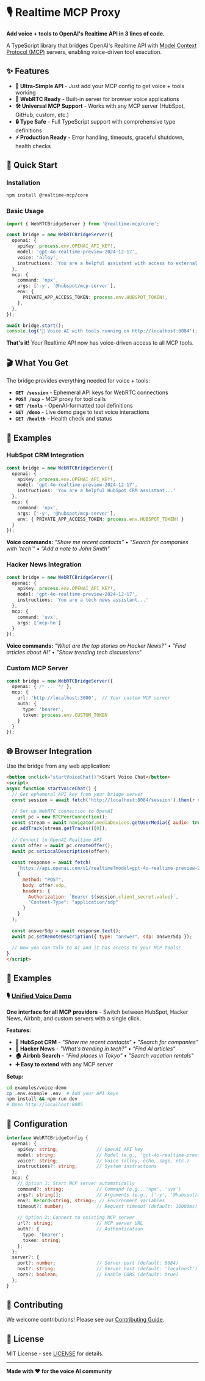 # 🎙️ Realtime MCP Proxy

**Add voice + tools to OpenAI's Realtime API in 3 lines of code.**

A TypeScript library that bridges OpenAI's Realtime API with [Model Context Protocol (MCP)](https://github.com/modelcontextprotocol) servers, enabling voice-driven tool execution.

## ✨ Features

- **🎯 Ultra-Simple API** - Just add your MCP config to get voice + tools working
- **🔌 WebRTC Ready** - Built-in server for browser voice applications  
- **🛠️ Universal MCP Support** - Works with any MCP server (HubSpot, GitHub, custom, etc.)
- **🔒 Type Safe** - Full TypeScript support with comprehensive type definitions
- **⚡ Production Ready** - Error handling, timeouts, graceful shutdown, health checks

## 🚀 Quick Start

### Installation

```bash
npm install @realtime-mcp/core
```

### Basic Usage

```typescript
import { WebRTCBridgeServer } from '@realtime-mcp/core';

const bridge = new WebRTCBridgeServer({
  openai: {
    apiKey: process.env.OPENAI_API_KEY!,
    model: 'gpt-4o-realtime-preview-2024-12-17',
    voice: 'alloy',
    instructions: 'You are a helpful assistant with access to external tools.',
  },
  mcp: {
    command: 'npx',
    args: ['-y', '@hubspot/mcp-server'],
    env: {
      PRIVATE_APP_ACCESS_TOKEN: process.env.HUBSPOT_TOKEN!,
    },
  },
});

await bridge.start();
console.log('🚀 Voice AI with tools running on http://localhost:8084');
```

**That's it!** Your Realtime API now has voice-driven access to all MCP tools.

## 🎬 What You Get

The bridge provides everything needed for voice + tools:

- **`GET /session`** - Ephemeral API keys for WebRTC connections
- **`POST /mcp`** - MCP proxy for tool calls  
- **`GET /tools`** - OpenAI-formatted tool definitions
- **`GET /demo`** - Live demo page to test voice interactions
- **`GET /health`** - Health check and status

## 🌟 Examples

### HubSpot CRM Integration
```typescript
const bridge = new WebRTCBridgeServer({
  openai: {
    apiKey: process.env.OPENAI_API_KEY!,
    model: 'gpt-4o-realtime-preview-2024-12-17',
    instructions: 'You are a helpful HubSpot CRM assistant...'
  },
  mcp: {
    command: 'npx',
    args: ['-y', '@hubspot/mcp-server'],
    env: { PRIVATE_APP_ACCESS_TOKEN: process.env.HUBSPOT_TOKEN! }
  }
});
```

**Voice commands:** *"Show me recent contacts"* • *"Search for companies with 'tech'"* • *"Add a note to John Smith"*

### Hacker News Integration
```typescript
const bridge = new WebRTCBridgeServer({
  openai: {
    apiKey: process.env.OPENAI_API_KEY!,
    model: 'gpt-4o-realtime-preview-2024-12-17',
    instructions: 'You are a tech news assistant...'
  },
  mcp: {
    command: 'uvx',
    args: ['mcp-hn']
  }
});
```

**Voice commands:** *"What are the top stories on Hacker News?"* • *"Find articles about AI"* • *"Show trending tech discussions"*

### Custom MCP Server
```typescript
const bridge = new WebRTCBridgeServer({
  openai: { /* ... */ },
  mcp: {
    url: 'http://localhost:3000',  // Your custom MCP server
    auth: {
      type: 'bearer',
      token: process.env.CUSTOM_TOKEN
    }
  }
});
```

## 🌐 Browser Integration

Use the bridge from any web application:

```html
<button onclick="startVoiceChat()">Start Voice Chat</button>
<script>
async function startVoiceChat() {
  // Get ephemeral API key from your bridge server
  const session = await fetch('http://localhost:8084/session').then(r => r.json());
  
  // Set up WebRTC connection to OpenAI
  const pc = new RTCPeerConnection();
  const stream = await navigator.mediaDevices.getUserMedia({ audio: true });
  pc.addTrack(stream.getTracks()[0]);
  
  // Connect to OpenAI Realtime API
  const offer = await pc.createOffer();
  await pc.setLocalDescription(offer);
  
  const response = await fetch(
    `https://api.openai.com/v1/realtime?model=gpt-4o-realtime-preview-2024-12-17`,
    {
      method: "POST",
      body: offer.sdp,
      headers: {
        Authorization: `Bearer ${session.client_secret.value}`,
        "Content-Type": "application/sdp"
      }
    }
  );
  
  const answerSdp = await response.text();
  await pc.setRemoteDescription({ type: "answer", sdp: answerSdp });
  
  // Now you can talk to AI and it has access to your MCP tools!
}
</script>
```

## 📁 Examples

### 🎙️ [Unified Voice Demo](./examples/voice-demo/)

**One interface for all MCP providers** - Switch between HubSpot, Hacker News, Airbnb, and custom servers with a single click.

**Features:**
- **🏢 HubSpot CRM** - *"Show me recent contacts"* • *"Search for companies"*
- **📰 Hacker News** - *"What's trending in tech?"* • *"Find AI articles"*  
- **🏠 Airbnb Search** - *"Find places in Tokyo"* • *"Search vacation rentals"*
- **➕ Easy to extend** with any MCP server

**Setup:**
```bash
cd examples/voice-demo
cp .env.example .env  # Add your API keys
npm install && npm run dev
# Open http://localhost:8085
```

## 🔧 Configuration

```typescript
interface WebRTCBridgeConfig {
  openai: {
    apiKey: string;              // OpenAI API key
    model: string;               // Model (e.g., 'gpt-4o-realtime-preview-2024-12-17')
    voice?: string;              // Voice (alloy, echo, sage, etc.)
    instructions?: string;       // System instructions
  };
  mcp: {
    // Option 1: Start MCP server automatically
    command?: string;            // Command (e.g., 'npx', 'uvx')
    args?: string[];             // Arguments (e.g., ['-y', '@hubspot/mcp-server'])
    env?: Record<string, string>; // Environment variables
    timeout?: number;            // Request timeout (default: 10000ms)
    
    // Option 2: Connect to existing MCP server
    url?: string;                // MCP server URL
    auth?: {                     // Authentication
      type: 'bearer';
      token: string;
    };
  };
  server?: {
    port?: number;               // Server port (default: 8084)
    host?: string;               // Server host (default: 'localhost')  
    cors?: boolean;              // Enable CORS (default: true)
  };
}
```

## 🤝 Contributing

We welcome contributions! Please see our [Contributing Guide](./CONTRIBUTING.md).

## 📄 License

MIT License - see [LICENSE](./LICENSE) for details.

---

**Made with ❤️ for the voice AI community** 